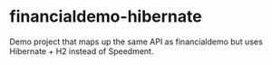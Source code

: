 # financialdemo-hibernate
Demo project that maps up the same API as financialdemo but uses Hibernate + H2 instead of Speedment.
